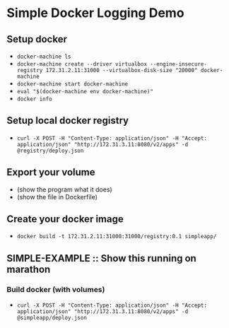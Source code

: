 # Simple Docker Logging Demo

## Setup docker

* `docker-machine ls`
* `docker-machine create --driver virtualbox --engine-insecure-registry 172.31.2.11:31000 --virtualbox-disk-size "20000" docker-machine`
* `docker-machine start docker-machine`
* `eval "$(docker-machine env docker-machine)"`
* `docker info`

## Setup local docker registry

* `curl -X POST -H "Content-Type: application/json" -H "Accept: application/json" "http://172.31.3.11:8080/v2/apps" -d @registry/deploy.json`

## Export your volume

* (show the program what it does)
* (show the file in Dockerfile)

## Create your docker image

* `docker build -t 172.31.2.11:31000:31000/registry:0.1 simpleapp/`

## SIMPLE-EXAMPLE :: Show this running on marathon

### Build docker (with volumes)

* `curl -X POST -H "Content-Type: application/json" -H "Accept: application/json" "http://172.31.3.11:8080/v2/apps" -d @simpleapp/deploy.json`

### 

